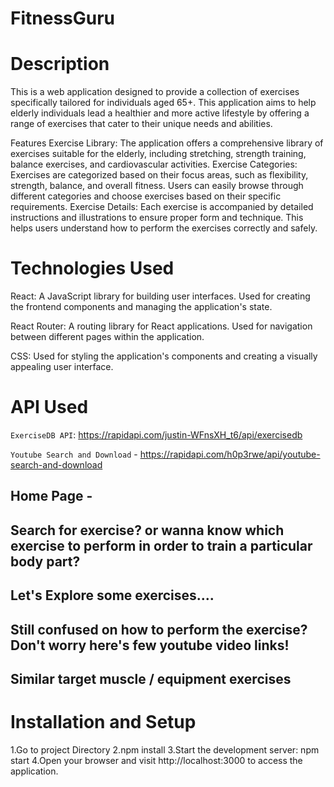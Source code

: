 # FitnessGuru

# Description

This is a web application designed to provide a collection of exercises specifically tailored for individuals aged 65+. This application aims to help elderly individuals lead a healthier and more active lifestyle by offering a range of exercises that cater to their unique needs and abilities.

Features
Exercise Library: The application offers a comprehensive library of exercises suitable for the elderly, including stretching, strength training, balance exercises, and cardiovascular activities.
Exercise Categories: Exercises are categorized based on their focus areas, such as flexibility, strength, balance, and overall fitness. Users can easily browse through different categories and choose exercises based on their specific requirements.
Exercise Details: Each exercise is accompanied by detailed instructions and illustrations to ensure proper form and technique. This helps users understand how to perform the exercises correctly and safely.

# Technologies Used

React: A JavaScript library for building user interfaces. Used for creating the frontend components and managing the application's state.

React Router: A routing library for React applications. Used for navigation between different pages within the application.

CSS: Used for styling the application's components and creating a visually appealing user interface.

# API Used

`ExerciseDB API`: https://rapidapi.com/justin-WFnsXH_t6/api/exercisedb

`Youtube Search and Download` - https://rapidapi.com/h0p3rwe/api/youtube-search-and-download

## Home Page -

## Search for exercise? or wanna know which exercise to perform in order to train a particular body part?

## Let's Explore some exercises....

## Still confused on how to perform the exercise? Don't worry here's few youtube video links!

## Similar target muscle / equipment exercises

# Installation and Setup

1.Go to project Directory
2.npm install
3.Start the development server: npm start
4.Open your browser and visit http://localhost:3000 to access the application.
